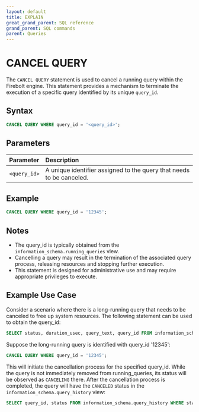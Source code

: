 ```yaml
---
layout: default
title: EXPLAIN
great_grand_parent: SQL reference
grand_parent: SQL commands
parent: Queries
---
```


# CANCEL QUERY

The `CANCEL QUERY` statement is used to cancel a running query within the Firebolt engine. This statement provides a mechanism to terminate the execution of a specific query identified by its unique `query_id`.

## Syntax

```sql
CANCEL QUERY WHERE query_id = '<query_id>';
```

## Parameters

| Parameter              | Description |
| :--------------------- | :---------- |
| `<query_id>`  | A unique identifier assigned to the query that needs to be canceled. |

## Example

```sql
CANCEL QUERY WHERE query_id = '12345';
```

## Notes
* The query_id is typically obtained from the `information_schema.running_queries` view.
* Cancelling a query may result in the termination of the associated query process, releasing resources and stopping further execution.
* This statement is designed for administrative use and may require appropriate privileges to execute.

## Example Use Case

Consider a scenario where there is a long-running query that needs to be canceled to free up system resources. The following statement can be used to obtain the query_id:
```sql
SELECT status, duration_usec, query_text, query_id FROM information_schema.running_queries;
```

Suppose the long-running query is identified with query_id '12345':
```sql
CANCEL QUERY WHERE query_id = '12345';
```
This will initiate the cancellation process for the specified query_id. While the query is not immediately removed from running_queries, its status will be observed as `CANCELING` there.
After the cancellation process is completed, the query will have the `CANCELED` status in the `information_schema.query_history` view:
```sql
SELECT query_id, status FROM information_schema.query_history WHERE status = 'CANCELED';
```
